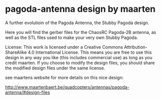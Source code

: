 # pagoda-antenna design by maarten

A further evolutioin of the Pagoda Antenna, the Stubby Pagoda design.

Here you will find the gerber files for the ChaosRC Pagoda-2B antenna, as well as the STL files used to make your very own Stubby Pagoda.

License:
This work is licensed under a Creative Commons Attribution-ShareAlike 4.0 International License.
This means you are free to use this design in any way you like (this includes commercial use) 
as long as you credit maarten. If you choose to modify the design files, you should 
share the modified design files under the same license.

see maartens website for more details on this nice design:

http://www.maartenbaert.be/quadcopters/antennas/pagoda-antenna/#design-files
